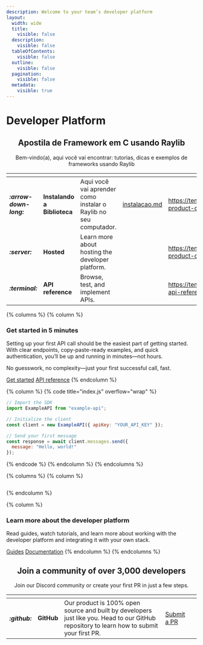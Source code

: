 ```yaml
---
description: Welcome to your team’s developer platform
layout:
  width: wide
  title:
    visible: false
  description:
    visible: false
  tableOfContents:
    visible: false
  outline:
    visible: false
  pagination:
    visible: false
  metadata:
    visible: true
---
```


# Developer Platform

<h2 align="center">Apostila de Framework em C usando Raylib</h2>

<p align="center">Bem-vindo(a), aqui você vai encontrar: tutorias, dicas e exemplos de frameworks usando Raylib</p>

<table data-view="cards"><thead><tr><th></th><th></th><th></th><th data-type="content-ref"></th><th data-hidden data-card-target data-type="content-ref"></th><th data-hidden data-card-cover data-type="files"></th></tr></thead><tbody><tr><td><h4><i class="fa-arrow-down-long">:arrow-down-long:</i></h4></td><td><strong>Instalando a Biblioteca</strong></td><td>Aqui você vai aprender como instalar o Raylib no seu computador.</td><td><a href="instalacao.md">instalacao.md</a></td><td><a href="https://template.gitbook.com/space-product-docs">https://template.gitbook.com/space-product-docs</a></td><td><a href=".gitbook/assets/no-code.jpg">no-code.jpg</a></td></tr><tr><td><h4><i class="fa-server">:server:</i></h4></td><td><strong>Hosted</strong></td><td>Learn more about hosting the developer platform.</td><td></td><td><a href="https://template.gitbook.com/space-product-docs">https://template.gitbook.com/space-product-docs</a></td><td><a href=".gitbook/assets/hosted.jpg">hosted.jpg</a></td></tr><tr><td><h4><i class="fa-terminal">:terminal:</i></h4></td><td><strong>API reference</strong></td><td>Browse, test, and implement APIs.</td><td></td><td><a href="https://template.gitbook.com/space-api-reference">https://template.gitbook.com/space-api-reference</a></td><td><a href=".gitbook/assets/api-reference.jpg">api-reference.jpg</a></td></tr></tbody></table>

{% columns %}
{% column %}
### Get started in 5 minutes

Setting up your first API call should be the easiest part of getting started. With clear endpoints, copy-paste-ready examples, and quick authentication, you’ll be up and running in minutes—not hours.

No guesswork, no complexity—just your first successful call, fast.

<a href="https://template.gitbook.com/space-product-docs" class="button primary" data-icon="rocket-launch">Get started</a> <a href="https://template.gitbook.com/space-api-reference" class="button secondary" data-icon="terminal">API reference</a>
{% endcolumn %}

{% column %}
{% code title="index.js" overflow="wrap" %}
```javascript
// Import the SDK
import ExampleAPI from "example-api";

// Initialize the client
const client = new ExampleAPI({ apiKey: "YOUR_API_KEY" });

// Send your first message
const response = await client.messages.send({
  message: "Hello, world!"
});

```
{% endcode %}
{% endcolumn %}
{% endcolumns %}

{% columns %}
{% column %}
<figure><img src="https://gitbookio.github.io/onboarding-template-images/placeholder.png" alt=""><figcaption></figcaption></figure>
{% endcolumn %}

{% column %}
### Learn more about the developer platform

Read guides, watch tutorials, and learn more about working with the developer platform and integrating it with your own stack.

<a href="https://template.gitbook.com/space-help-center" class="button primary" data-icon="book-open">Guides</a> <a href="https://template.gitbook.com/space-product-docs" class="button secondary" data-icon="book">Documentation</a>
{% endcolumn %}
{% endcolumns %}

<h2 align="center">Join a community of over 3,000 developers</h2>

<p align="center">Join our Discord community or create your first PR in just a few steps.</p>

<table data-card-size="large" data-view="cards"><thead><tr><th></th><th></th><th></th><th></th><th data-hidden data-card-cover data-type="files"></th></tr></thead><tbody><tr><td><h4><i class="fa-github">:github:</i></h4></td><td><strong>GitHub</strong></td><td>Our product is 100% open source and built by developers just like you. Head to our GitHub repository to learn how to submit your first PR.</td><td><a href="https://github.com/vitorviana1011/Apostila-de-Framework-em-C" class="button secondary">Submit a PR</a></td><td></td></tr></tbody></table>
